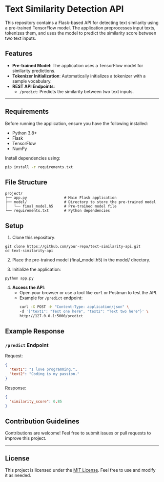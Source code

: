 # Text Similarity Detection API

This repository contains a Flask-based API for detecting text similarity using a pre-trained TensorFlow model. The application preprocesses input texts, tokenizes them, and uses the model to predict the similarity score between two text inputs.

## Features

- **Pre-trained Model**: The application uses a TensorFlow model for similarity predictions.
- **Tokenizer Initialization**: Automatically initializes a tokenizer with a sample vocabulary.
- **REST API Endpoints**:
  - `/predict`: Predicts the similarity between two text inputs.

---

## Requirements

Before running the application, ensure you have the following installed:

- Python 3.8+
- Flask
- TensorFlow
- NumPy

Install dependencies using:
```bash
pip install -r requirements.txt
```

## File Structure
```
project/
├── app.py                 # Main Flask application
├── model/                 # Directory to store the pre-trained model
│   └── final_model.h5     # Pre-trained model file
└── requirements.txt       # Python dependencies
```

## Setup
1. Clone this repository:
```
git clone https://github.com/your-repo/text-similarity-api.git
cd text-similarity-api
```
2. Place the pre-trained model (final_model.h5) in the model/ directory.

3. Initialize the application:
```
python app.py
```

4. **Access the API**:
   - Open your browser or use a tool like `curl` or Postman to test the API.
   - Example for `/predict` endpoint:
     ```bash
     curl -X POST -H "Content-Type: application/json" \
     -d '{"text1": "Text one here", "text2": "Text two here"}' \
     http://127.0.0.1:5000/predict
     ```

## Example Response

### `/predict` Endpoint
Request:
```json
{
  "text1": "I love programming.",
  "text2": "Coding is my passion."
}
```

Response:
```json
{
  "similarity_score": 0.85
}
```
## Contribution Guidelines

Contributions are welcome! Feel free to submit issues or pull requests to improve this project.

---

## License

This project is licensed under the [MIT License](LICENSE). Feel free to use and modify it as needed.

